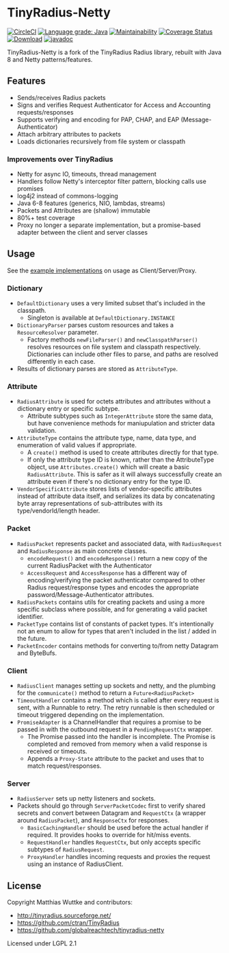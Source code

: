 # TinyRadius-Netty

[![CircleCI](https://circleci.com/gh/globalreachtech/tinyradius-netty.svg?style=shield)](https://circleci.com/gh/globalreachtech/tinyradius-netty)
[![Language grade: Java](https://img.shields.io/lgtm/grade/java/g/globalreachtech/tinyradius-netty.svg?logo=lgtm&logoWidth=18)](https://lgtm.com/projects/g/globalreachtech/tinyradius-netty/context:java)
[![Maintainability](https://api.codeclimate.com/v1/badges/a6b90f85717d753228eb/maintainability)](https://codeclimate.com/github/globalreachtech/tinyradius-netty/maintainability)
[![Coverage Status](https://coveralls.io/repos/github/globalreachtech/tinyradius-netty/badge.svg)](https://coveralls.io/github/globalreachtech/tinyradius-netty)
[![Download](https://api.bintray.com/packages/globalreachtech/grt-maven/tinyradius-netty/images/download.svg)](https://bintray.com/globalreachtech/grt-maven/tinyradius-netty)
[![javadoc](https://javadoc.io/badge2/com.globalreachtech/tinyradius-netty/javadoc.svg)](https://javadoc.io/doc/com.globalreachtech/tinyradius-netty)

TinyRadius-Netty is a fork of the TinyRadius Radius library, rebuilt with Java 8 and Netty patterns/features.

## Features
- Sends/receives Radius packets
- Signs and verifies Request Authenticator for Access and Accounting requests/responses
- Supports verifying and encoding for PAP, CHAP, and EAP (Message-Authenticator)
- Attach arbitrary attributes to packets
- Loads dictionaries recursively from file system or classpath

### Improvements over TinyRadius
- Netty for async IO, timeouts, thread management
- Handlers follow Netty's interceptor filter pattern, blocking calls use promises
- log4j2 instead of commons-logging
- Java 6-8 features (generics, NIO, lambdas, streams)
- Packets and Attributes are (shallow) immutable
- 80%+ test coverage
- Proxy no longer a separate implementation, but a promise-based adapter between the client and server classes

## Usage
See the [example implementations](src/test/java/org/tinyradius) on usage as Client/Server/Proxy.

### Dictionary
 - `DefaultDictionary` uses a very limited subset that's included in the classpath.
   - Singleton is available at `DefaultDictionary.INSTANCE`
 - `DictionaryParser` parses custom resources and takes a `ResourceResolver` parameter.
   - Factory methods `newFileParser()` and `newClasspathParser()` resolves resources on file system and classpath respectively. Dictionaries can include other files to parse, and paths are resolved differently in each case.
 - Results of dictionary parses are stored as `AttributeType`.

### Attribute
 - `RadiusAttribute` is used for octets attributes and attributes without a dictionary entry or specific subtype.
   - Attribute subtypes such as `IntegerAttribute` store the same data, but have convenience methods for maniupulation and stricter data validation.
 - `AttributeType` contains the attribute type, name, data type, and enumeration of valid values if appropriate.
   - A `create()` method is used to create attributes directly for that type.
   - If only the attribute type ID is known, rather than the AttributeType object, use `Attributes.create()` which will create a basic `RadiusAttribute`. This is safer as it will always successfully create an attribute even if there's no dictionary entry for the type ID.
 - `VendorSpecificAttribute` stores lists of vendor-specific attributes instead of attribute data itself, and serializes its data by concatenating byte array representations of sub-attributes with its type/vendorId/length header.

### Packet
 - `RadiusPacket` represents packet and associated data, with `RadiusRequest` and `RadiusResponse` as main concrete classes.
   - `encodeRequest()` and `encodeResponse()` return a new copy of the current RadiusPacket with the Authenticator
   - `AccessRequest` and `AccessResponse` has a different way of encoding/verifying the packet authenticator compared to other Radius request/response types and encodes the appropriate password/Message-Authenticator attributes.
 - `RadiusPackets` contains utils for creating packets and using a more specific subclass where possible, and for generating a valid packet identifier.
 - `PacketType` contains list of constants of packet types. It's intentionally not an enum to allow for types that aren't included in the list / added in the future.
 - `PacketEncoder` contains methods for converting to/from netty Datagram and ByteBufs.

### Client
 - `RadiusClient` manages setting up sockets and netty, and the plumbing for the `communicate()` method to return a `Future<RadiusPacket>`
 - `TimeoutHandler` contains a method which is called after every request is sent, with a Runnable to retry. The retry runnable is then scheduled or timeout triggered depending on the implementation.
 - `PromiseAdapter` is a ChannelHandler that requires a promise to be passed in with the outbound request in a `PendingRequestCtx` wrapper.
   - The Promise passed into the handler is incomplete. The Promise is completed and removed from memory when a valid response is received or timeouts.
   - Appends a `Proxy-State` attribute to the packet and uses that to match request/responses.

### Server
  - `RadiusServer` sets up netty listeners and sockets.
  - Packets should go through `ServerPacketCodec` first to verify shared secrets and convert between Datagram and `RequestCtx` (a wrapper around `RadiusPacket`), and `ResponseCtx` for responses.
    - `BasicCachingHandler` should be used before the actual handler if required. It provides hooks to override for hit/miss events.
    - `RequestHandler` handles `RequestCtx`, but only accepts specific subtypes of `RadiusRequest`.
    - `ProxyHandler` handles incoming requests and proxies the request using an instance of RadiusClient.

## License
Copyright Matthias Wuttke and contributors:
- http://tinyradius.sourceforge.net/
- https://github.com/ctran/TinyRadius
- https://github.com/globalreachtech/tinyradius-netty

Licensed under LGPL 2.1
